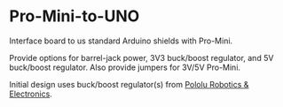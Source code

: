 # Pro-Mini-to-UNO
Interface board to us standard Arduino shields with Pro-Mini.

Provide options for barrel-jack power, 3V3 buck/boost regulator, and 5V buck/boost regulator. Also provide jumpers for 3V/5V Pro-Mini.

Initial design uses buck/boost regulator(s) from <a href="https://www.pololu.com/">Pololu Robotics & Electronics</a>.
